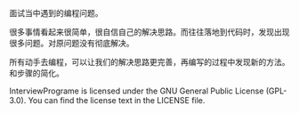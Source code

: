 面试当中遇到的编程问题。

很多事情看起来很简单，很自信自己的解决思路。而往往落地到代码时，发现出现很多问题。对原问题没有彻底解决。

所有动手去编程，可以让我们的解决思路更完善，再编写的过程中发现新的方法。和步骤的简化。



InterviewPrograme is licensed under the GNU General Public License (GPL-3.0). You can find the license text in the LICENSE file.
